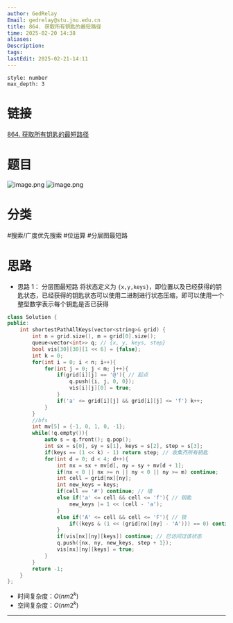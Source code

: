 ```yaml
---
author: GedRelay
Email: gedrelay@stu.jnu.edu.cn
title: 864. 获取所有钥匙的最短路径
time: 2025-02-20 14:38
aliases: 
Description: 
tags: 
lastEdit: 2025-02-21-14:11
---
```


```toc
style: number
max_depth: 3
```

# 链接
[864. 获取所有钥匙的最短路径](https://leetcode.cn/problems/shortest-path-to-get-all-keys/) 

# 题目
![image.png](https://ged-pic-bed.oss-cn-guangzhou.aliyuncs.com/img/202502201439520.png)
![image.png](https://ged-pic-bed.oss-cn-guangzhou.aliyuncs.com/img/202502201439394.png)


# 分类
#搜索/广度优先搜索 #位运算 #分层图最短路 

# 思路
- 思路 1：
分层图最短路
将状态定义为 `{x,y,keys}`，即位置以及已经获得的钥匙状态，已经获得的钥匙状态可以使用二进制进行状态压缩，即可以使用一个整型数字表示每个钥匙是否已获得


```cpp
class Solution {
public:
    int shortestPathAllKeys(vector<string>& grid) {
        int n = grid.size(), m = grid[0].size();
        queue<vector<int>> q; // {x, y, keys, step}
        bool vis[30][30][1 << 6] = {false};
        int k = 0;
        for(int i = 0; i < n; i++){
            for(int j = 0; j < m; j++){
                if(grid[i][j] == '@'){ // 起点
                    q.push({i, j, 0, 0});
                    vis[i][j][0] = true;
                }
                if('a' <= grid[i][j] && grid[i][j] <= 'f') k++;
            }
        }
        //bfs
        int mv[5] = {-1, 0, 1, 0, -1};
        while(!q.empty()){
            auto s = q.front(); q.pop();
            int sx = s[0], sy = s[1], keys = s[2], step = s[3];
            if(keys == (1 << k) - 1) return step; // 收集齐所有钥匙
            for(int d = 0; d < 4; d++){
                int nx = sx + mv[d], ny = sy + mv[d + 1];
                if(nx < 0 || nx >= n || ny < 0 || ny >= m) continue;
                int cell = grid[nx][ny];
                int new_keys = keys;
                if(cell == '#') continue; // 墙
                else if('a' <= cell && cell <= 'f'){ // 钥匙
                    new_keys |= 1 << (cell - 'a');
                }
                else if('A' <= cell && cell <= 'F'){ // 锁
                    if((keys & (1 << (grid[nx][ny] - 'A'))) == 0) continue; // 没有对应的钥匙
                }
                if(vis[nx][ny][keys]) continue; // 已访问过该状态
                q.push({nx, ny, new_keys, step + 1});
                vis[nx][ny][keys] = true;
            }
        }
        return -1;
    }
};
```


- 时间复杂度：${O\left( nm2^{k}  \right)  }$ 
- 空间复杂度：${O\left( nm2^{k}  \right)  }$ 


---

